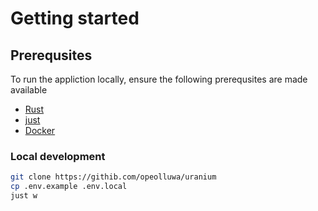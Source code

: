 # Getting started

## Prerequsites

To run the appliction locally, ensure the following prerequsites are made
available

- [Rust](https://rust-lang.org)
- [just](https://just.systems)
- [Docker](https://docker.com)

### Local development

```sh
git clone https://githib.com/opeolluwa/uranium
cp .env.example .env.local
just w
```
